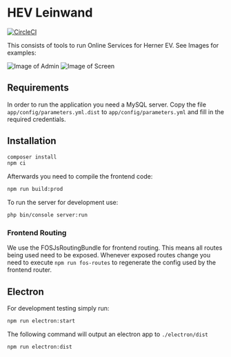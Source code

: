 # HEV Leinwand

[![CircleCI](https://circleci.com/gh/norman27/hev-leinwand-herner-ev-com.svg?style=svg)](https://circleci.com/gh/norman27/hev-leinwand-herner-ev-com)

This consists of tools to run Online Services for Herner EV. See Images for examples:

![Image of Admin](https://raw.githubusercontent.com/norman27/tools.herner-ev.com/master/doc/admin.png)
![Image of Screen](https://raw.githubusercontent.com/norman27/tools.herner-ev.com/master/doc/screen.png)


## Requirements
In order to run the application you need a MySQL server. Copy the file `app/config/parameters.yml.dist`
to `app/config/parameters.yml` and fill in the required credentials.  

## Installation
```bash
composer install
npm ci
```
Afterwards you need to compile the frontend code:
```bash
npm run build:prod
```
To run the server for development use:
```bash
php bin/console server:run
```

### Frontend Routing
We use the FOSJsRoutingBundle for frontend routing. This means all routes being used need to be exposed.
Whenever exposed routes change you need to execute `npm run fos-routes` to regenerate the config
used by the frontend router.

## Electron
For development testing simply run:
```bash
npm run electron:start
```
The following command will output an electron app to `./electron/dist`
```bash
npm run electron:dist
```
